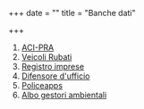 +++
date = ""
title = "Banche dati"

+++
1. [ACI-PRA](https://aci.ancitel.it/login.do)
2. [Veicoli Rubati](http://openam.ancitel.it/openam13/XUI/#login/&realm=/ancitel&forward=true&spEntityID=http%3A%2F%2Fvvr.polizialocale.ancitel.it&goto=%2FSSORedirect%2FmetaAlias%2Fancitel%2Fidp%3FReqID%3D_03982288-6294-485c-8ac6-2af568c695d4%26index%3Dnull%26acsURL%3Dhttps%253A%252F%252Fvvr.polizialocale.ancitel.it%252FDefault.aspx%253Facs%26spEntityID%3Dhttp%253A%252F%252Fvvr.polizialocale.ancitel.it%26binding%3Durn%253Aoasis%253Anames%253Atc%253ASAML%253A2.0%253Abindings%253AHTTP-POST&AMAuthCookie=)
3. [Registro imprese](https://www.registroimprese.it/)
4. [Difensore d'ufficio](https://difeseufficio.it/)
5. [Policeapps](https://policeapps.altervista.org/login.php)
6. [Albo gestori ambientali](https://bancadati.albonazionalegestoriambientali.it/it-IT)